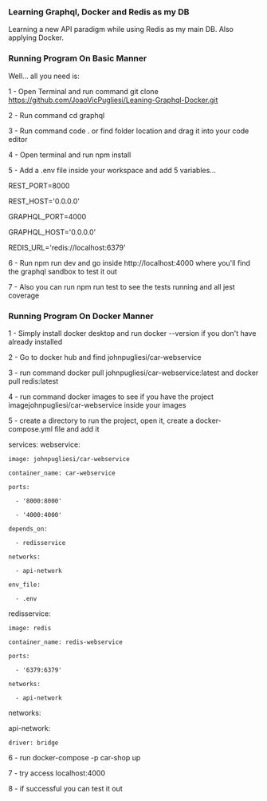 ### Learning Graphql, Docker and Redis as my DB

Learning a new API paradigm while using Redis as my main DB. Also applying Docker.

### Running Program On Basic Manner

Well... all you need is:

1 - Open Terminal and run command git clone https://github.com/JoaoVicPugliesi/Leaning-Graphql-Docker.git

2 - Run command cd graphql

3 - Run command code . or find folder location and drag it into your code editor

4 - Open terminal and run npm install

5 - Add a .env file inside your workspace and add 5 variables... 

REST_PORT=8000

REST_HOST='0.0.0.0'

GRAPHQL_PORT=4000

GRAPHQL_HOST='0.0.0.0'

REDIS_URL='redis://localhost:6379'


6 - Run npm run dev and go inside http://localhost:4000 where you'll find the graphql sandbox to test it out

7 - Also you can run npm run test to see the tests running and all jest coverage

### Running Program On Docker Manner

1 - Simply install docker desktop and run docker --version if you don't have already installed

2 - Go to docker hub and find johnpugliesi/car-webservice

3 - run command docker pull johnpugliesi/car-webservice:latest and docker pull redis:latest

4 - run command docker images to see if you have the project imagejohnpugliesi/car-webservice inside your images

5 - create a directory to run the project, open it, create a docker-compose.yml file and add it 

services:
  webservice: 
  
    image: johnpugliesi/car-webservice

    container_name: car-webservice

    ports:

      - '8000:8000'

      - '4000:4000'

    depends_on:

      - redisservice

    networks:

      - api-network

    env_file:

      - .env


  redisservice:

    image: redis

    container_name: redis-webservice

    ports:

      - '6379:6379'

    networks:

      - api-network

networks:

  api-network:

    driver: bridge

6 - run docker-compose -p car-shop up

7 - try access localhost:4000

8 - if successful you can test it out